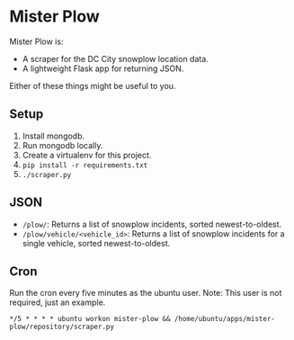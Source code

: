 # Mister Plow

Mister Plow is:

* A scraper for the DC City snowplow location data.
* A lightweight Flask app for returning JSON.

Either of these things might be useful to you.

## Setup

1. Install mongodb.
2. Run mongodb locally.
3. Create a virtualenv for this project.
4. ```pip install -r requirements.txt```
5. ```./scraper.py```

## JSON

* ```/plow/```: Returns a list of snowplow incidents, sorted newest-to-oldest.
* ```/plow/vehicle/<vehicle_id>```: Returns a list of snowplow incidents for a single vehicle, sorted newest-to-oldest.

## Cron

Run the cron every five minutes as the ubuntu user. Note: This user is not required, just an example.

```*/5 * * * * ubuntu workon mister-plow && /home/ubuntu/apps/mister-plow/repository/scraper.py```
